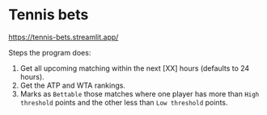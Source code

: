 # Tennis bets

https://tennis-bets.streamlit.app/

Steps the program does:
1. Get all upcoming matching within the next [XX] hours (defaults to 24 hours).
2. Get the ATP and WTA rankings.
3. Marks as `Bettable` those matches where one player has more than `High threshold` points and the other less than `Low threshold` points.